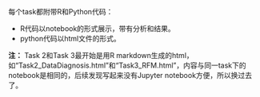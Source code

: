 每个task都附带R和Python代码：
- R代码以notebook的形式展示，带有分析和结果。
- python代码以html文件的形式。
 
 
**注：** Task 2和Task 3最开始是用R markdown生成的html，如“Task2_DataDiagnosis.html”和“Task3_RFM.html”，内容与同一task下的notebook是相同的，后续发现写起来没有Jupyter notebook方便，所以换过去了。

